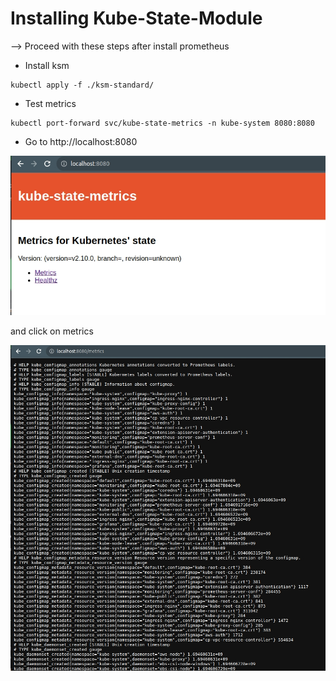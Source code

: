 # Installing Kube-State-Module

--> Proceed with these steps after install prometheus

* Install ksm

```commandline
kubectl apply -f ./ksm-standard/
```

* Test metrics

```commandline
kubectl port-forward svc/kube-state-metrics -n kube-system 8080:8080
```

* Go to http://localhost:8080 

![](./ksm-homepage.jpg)

and click on metrics

![](./ksm-metrics.jpg)
